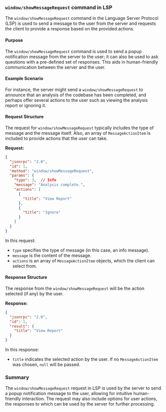 ### `window/showMessageRequest` command in LSP

The `window/showMessageRequest` command in the Language Server Protocol (LSP) is used to send a message to the user from the server and requests the client to provide a response based on the provided actions.

#### Purpose

The `window/showMessageRequest` command is used to send a popup notification message from the server to the user; it can also be used to ask questions with a pre-defined set of responses. This aids in human-friendly communication between the server and the user.

#### Example Scenario

For instance, the server might send a `window/showMessageRequest` to announce that an analysis of the codebase has been completed, and perhaps offer several actions to the user such as viewing the analysis report or ignoring it.

#### Request Structure

The request for `window/showMessageRequest` typically includes the type of message and the message itself. Also, an array of `MessageActionItem` is included to provide actions that the user can take.

**Request:**

```json
{
  "jsonrpc": "2.0",
  "id": 1,
  "method": "window/showMessageRequest",
  "params": {
    "type": 3,  // Info
    "message": "Analysis complete.",
    "actions": [
      {
        "title": "View Report"
      },
      {
        "title": "Ignore"
      }
    ]
  }
}
```

In this request:
- `type` specifies the type of message (in this case, an info message).
- `message` is the content of the message.
- `actions` is an array of `MessageActionItem` objects, which the client can select from.

#### Response Structure

The response from the `window/showMessageRequest` will be the action selected (if any) by the user.

**Response:**

```json
{
  "jsonrpc": "2.0",
  "id": 1,
  "result": {
    "title": "View Report"
  }
}
```

In this response:
- `title` indicates the selected action by the user. If no `MessageActionItem` was chosen, `null` will be passed.

### Summary

The `window/showMessageRequest` request in LSP is used by the server to send a popup notification message to the user, allowing for intuitive human-friendly interaction. The request may also include options for user actions, the responses to which can be used by the server for further processing.